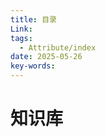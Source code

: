```yaml
---
title: 目录
Link: 
tags:
  - Attribute/index
date: 2025-05-26
key-words:
---
```

# 知识库

<IndexList :link-list="['[[医学常识]]','[[运动]]','[[教育]]','[[家庭布置]]']"/> 